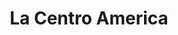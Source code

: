 ---
title: "La Centro America"
url: /ciudad-autonoma-de-buenos-aires/la-centro-america/
shop: panadería
---